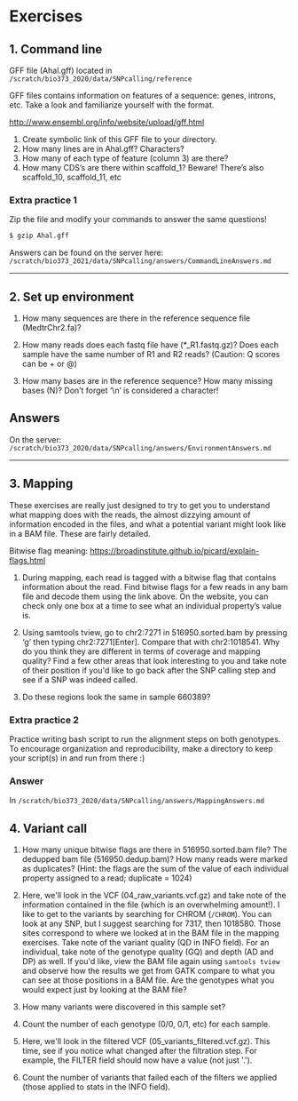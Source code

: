 # Exercises

## 1. Command line

GFF file (Ahal.gff) located in `/scratch/bio373_2020/data/SNPcalling/reference`

GFF files contains information on features of a sequence: genes, introns, etc. Take a look and familiarize yourself with the format.

<http://www.ensembl.org/info/website/upload/gff.html>

1. Create symbolic link of this GFF file to your directory.
2. How many lines are in Ahal.gff? Characters?
3. How many of each type of feature (column 3) are there?
4. How many CDS’s are there within scaffold_1? Beware! There’s also scaffold_10, scaffold_11, etc

### Extra practice 1

Zip the file and modify your commands to answer the same questions!

```bash
$ gzip Ahal.gff
```

Answers can be found on the server here: `/scratch/bio373_2021/data/SNPcalling/answers/CommandLineAnswers.md`

* * *

## 2. Set up environment

1. How many sequences are there in the reference sequence file (MedtrChr2.fa)?

2. How many reads does each fastq file have (\*\_R1.fastq.gz)? Does each sample have the same number of R1 and R2 reads? (Caution: Q scores can be + or @)

3. How many bases are in the reference sequence? How many missing bases (N)? Don’t forget ‘\\n’ is considered a character!

## Answers

On the server: `/scratch/bio373_2020/data/SNPcalling/answers/EnvironmentAnswers.md`

* * *

## 3. Mapping

These exercises are really just designed to try to get you to understand what mapping does with the reads, the almost dizzying amount of information encoded in the files, and what a potential variant might look like in a BAM file. These are fairly detailed.

Bitwise flag meaning: <https://broadinstitute.github.io/picard/explain-flags.html>

1. During mapping, each read is tagged with a bitwise flag that contains information about the read. Find bitwise flags for a few reads in any bam file and decode them using the link above. On the website, you can check only one box at a time to see what an individual property’s value is.

2. Using samtools tview, go to chr2:7271 in 516950.sorted.bam by pressing ‘g’ then typing chr2:7271[Enter]. Compare that with chr2:1018541. Why do you think they are different in terms of coverage and mapping quality? Find a few other areas that look interesting to you and take note of their position if you'd like to go back after the SNP calling step and see if a SNP was indeed called.

3. Do these regions look the same in sample 660389?

### Extra practice 2

Practice writing bash script to run the alignment steps on both genotypes. To encourage organization and reproducibility, make a directory to keep your script(s) in and run from there :)

### Answer

In `/scratch/bio373_2020/data/SNPcalling/answers/MappingAnswers.md`

## 4. Variant call

1. How many unique bitwise flags are there in 516950.sorted.bam file? The dedupped bam file (516950.dedup.bam)? How many reads were marked as duplicates? (Hint: the flags are the sum of the value of each individual property assigned to a read; duplicate = 1024)

2. Here, we'll look in the VCF (04_raw_variants.vcf.gz) and take note of the information contained in the file (which is an overwhelming amount!). I like to get to the variants by searching for CHROM (`/CHROM`). You can look at any SNP, but I suggest searching for 7317, then 1018580. Those sites correspond to where we looked at in the BAM file in the mapping exercises. Take note of the variant quality (QD in INFO field). For an individual, take note of the genotype quality (GQ) and depth (AD and DP) as well. If you'd like, view the BAM file again using `samtools tview` and observe how the results we get from GATK compare to what you can see at those positions in a BAM file. Are the genotypes what you would expect just by looking at the BAM file?  

3. How many variants were discovered in this sample set?

4. Count the number of each genotype (0/0, 0/1, etc) for each sample.

5. Here, we'll look in the filtered VCF (05_variants_filtered.vcf.gz). This time, see if you notice what changed after the filtration step. For example, the FILTER field should now have a value (not just '.').

6. Count the number of variants that failed each of the filters we applied (those applied to stats in the INFO field).
